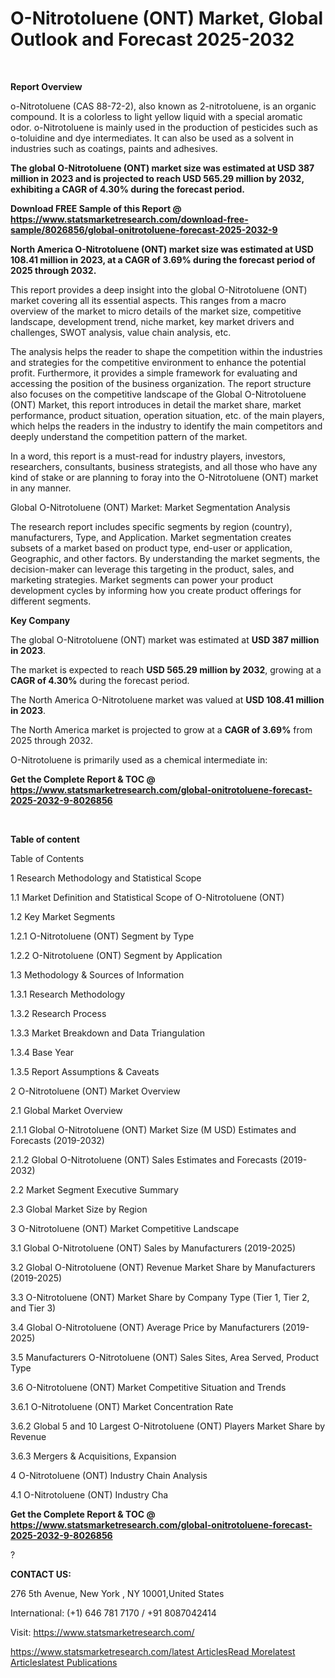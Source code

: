 <h1>O-Nitrotoluene (ONT) Market, Global Outlook and Forecast 2025-2032</h1><br/><p><strong>Report Overview</strong></p>
 
 
 
 <p>o-Nitrotoluene (CAS 88-72-2), also known as 2-nitrotoluene, is an organic compound. It is a colorless to light yellow liquid with a special aromatic odor. o-Nitrotoluene is mainly used in the production of pesticides such as o-toluidine and dye intermediates. It can also be used as a solvent in industries such as coatings, paints and adhesives.</p>
 
 
 
 <p><strong>The global O-Nitrotoluene (ONT) market size was estimated at USD 387 million in 2023 and is projected to reach USD 565.29 million by 2032, exhibiting a <strong>CAGR</strong> of 4.30% during the forecast period.</strong></p>
 
 
 
 <p><strong>Download FREE Sample of this Report @ <a href="https://www.statsmarketresearch.com/download-free-sample/8026856/global-onitrotoluene-forecast-2025-2032-9">https://www.statsmarketresearch.com/download-free-sample/8026856/global-onitrotoluene-forecast-2025-2032-9</a></strong></p>
 
 
 
 <p><strong>North America O-Nitrotoluene (ONT) market size was estimated at USD 108.41 million in 2023, at a <strong>CAGR</strong> of 3.69% during the forecast period of 2025 through 2032.</strong></p>
 
 
 
 <p>This report provides a deep insight into the global O-Nitrotoluene (ONT) market covering all its essential aspects. This ranges from a macro overview of the market to micro details of the market size, competitive landscape, development trend, niche market, key market drivers and challenges, SWOT analysis, value chain analysis, etc.</p>
 
 
 
 <p>The analysis helps the reader to shape the competition within the industries and strategies for the competitive environment to enhance the potential profit. Furthermore, it provides a simple framework for evaluating and accessing the position of the business organization. The report structure also focuses on the competitive landscape of the Global O-Nitrotoluene (ONT) Market, this report introduces in detail the market share, market performance, product situation, operation situation, etc. of the main players, which helps the readers in the industry to identify the main competitors and deeply understand the competition pattern of the market.</p>
 
 
 
 <p>In a word, this report is a must-read for industry players, investors, researchers, consultants, business strategists, and all those who have any kind of stake or are planning to foray into the O-Nitrotoluene (ONT) market in any manner.</p>
 
 
 
 <p>Global O-Nitrotoluene (ONT) Market: Market Segmentation Analysis</p>
 
 
 
 <p>The research report includes specific segments by region (country), manufacturers, Type, and Application. Market segmentation creates subsets of a market based on product type, end-user or application, Geographic, and other factors. By understanding the market segments, the decision-maker can leverage this targeting in the product, sales, and marketing strategies. Market segments can power your product development cycles by informing how you create product offerings for different segments.</p>
 
 
 
 <p><strong>Key Company</strong></p>
 
 
 
 <p>The global O-Nitrotoluene (ONT) market was estimated at <strong>USD 387 million in 2023</strong>.</p>
 
 
 
 <p>The market is expected to reach <strong>USD 565.29 million by 2032</strong>, growing at a <strong><strong>CAGR</strong> of 4.30%</strong> during the forecast period.</p>
 
 
 
 <p>The North America O-Nitrotoluene market was valued at <strong>USD 108.41 million in 2023</strong>.</p>
 
 
 
 <p>The North America market is projected to grow at a <strong><strong>CAGR</strong> of 3.69%</strong> from 2025 through 2032.</p>
 
 
 
 <p>O-Nitrotoluene is primarily used as a chemical intermediate in:</p>
 
 
 
 <div><b>Get the Complete Report & TOC @ <a href="https://www.statsmarketresearch.com/global-onitrotoluene-forecast-2025-2032-9-8026856">https://www.statsmarketresearch.com/global-onitrotoluene-forecast-2025-2032-9-8026856</a></b></div>
 
 
 
 <p><br />
 
 <b>Table of content</b></p>
 
 
 
 <p>Table of Contents<br />
 
 1 Research Methodology and Statistical Scope<br />
 
 1.1 Market Definition and Statistical Scope of O-Nitrotoluene (ONT)<br />
 
 1.2 Key Market Segments<br />
 
 1.2.1 O-Nitrotoluene (ONT) Segment by Type<br />
 
 1.2.2 O-Nitrotoluene (ONT) Segment by Application<br />
 
 1.3 Methodology & Sources of Information<br />
 
 1.3.1 Research Methodology<br />
 
 1.3.2 Research Process<br />
 
 1.3.3 Market Breakdown and Data Triangulation<br />
 
 1.3.4 Base Year<br />
 
 1.3.5 Report Assumptions & Caveats<br />
 
 2 O-Nitrotoluene (ONT) Market Overview<br />
 
 2.1 Global Market Overview<br />
 
 2.1.1 Global O-Nitrotoluene (ONT) Market Size (M USD) Estimates and Forecasts (2019-2032)<br />
 
 2.1.2 Global O-Nitrotoluene (ONT) Sales Estimates and Forecasts (2019-2032)<br />
 
 2.2 Market Segment Executive Summary<br />
 
 2.3 Global Market Size by Region<br />
 
 3 O-Nitrotoluene (ONT) Market Competitive Landscape<br />
 
 3.1 Global O-Nitrotoluene (ONT) Sales by Manufacturers (2019-2025)<br />
 
 3.2 Global O-Nitrotoluene (ONT) Revenue Market Share by Manufacturers (2019-2025)<br />
 
 3.3 O-Nitrotoluene (ONT) Market Share by Company Type (Tier 1, Tier 2, and Tier 3)<br />
 
 3.4 Global O-Nitrotoluene (ONT) Average Price by Manufacturers (2019-2025)<br />
 
 3.5 Manufacturers O-Nitrotoluene (ONT) Sales Sites, Area Served, Product Type<br />
 
 3.6 O-Nitrotoluene (ONT) Market Competitive Situation and Trends<br />
 
 3.6.1 O-Nitrotoluene (ONT) Market Concentration Rate<br />
 
 3.6.2 Global 5 and 10 Largest O-Nitrotoluene (ONT) Players Market Share by Revenue<br />
 
 3.6.3 Mergers & Acquisitions, Expansion<br />
 
 4 O-Nitrotoluene (ONT) Industry Chain Analysis<br />
 
 4.1 O-Nitrotoluene (ONT) Industry Cha</p>
 
 
 
 <div><b>Get the Complete Report & TOC @ <a href="https://www.statsmarketresearch.com/global-onitrotoluene-forecast-2025-2032-9-8026856">https://www.statsmarketresearch.com/global-onitrotoluene-forecast-2025-2032-9-8026856</a></b></div>
 
 
 
 <p>? </p>
 
 
 
 <p><b>CONTACT US:</b><br />
 
 276 5th Avenue, New York , NY 10001,United States<br />
 
 International: (+1) 646 781 7170 / +91 8087042414<br />
 
 Visit: <a href="https://www.statsmarketresearch.com/">https://www.statsmarketresearch.com/</a><br />
 
 <a href="https://gyeongbokgung.com">https://www.statsmarketresearch.com/</a><a href="https://hallyeomaritime.com">latest Articles</a><a href="https://jingwansa.com">Read More</a><a href="https://nguoiviet.jp/">latest Articles</a><a href="https://www.intelmarketresearch.com/">latest Publications</a></p>